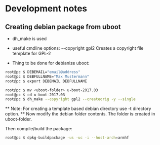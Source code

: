 # Development notes
## Creating debian package from uboot
* dh_make is used
* useful cmdline options: --copyright gpl2
  Creates a copyright file template for GPL-2


* Thing to be done for debianize uboot:
```bash
root@pc $ DEBEMAIL="email@address"
root@pc $ DEBFULLNAME="Max Mustermann"
root@pc $ export DEBEMAIL DEBFULLNAME

root@pc $ mv <uboot-folder> u-boot-2017.03
root@pc $ cd u-boot-2017.03
root@pc $ dh_make --copyright gpl2 --createorig -y --single
```
** Note: For creating a template based debian directory use -t directory option. **
Now modify the debian folder contents. The folder is created in uboot-folder.




Then compile/build the package:

```bash
root@pc $ dpkg-buildpackage -us -uc -i --host-arch=armhf
```
